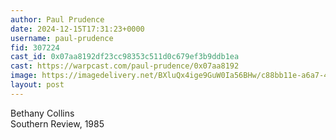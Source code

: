 ```yaml
---
author: Paul Prudence
date: 2024-12-15T17:31:23+0000
username: paul-prudence
fid: 307224
cast_id: 0x07aa8192df23cc98353c511d0c679ef3b9ddb1ea
cast: https://warpcast.com/paul-prudence/0x07aa8192
image: https://imagedelivery.net/BXluQx4ige9GuW0Ia56BHw/c88bb11e-a6a7-4cad-340e-df2bbd232300/original
layout: post
---
```

Bethany Collins  
Southern Review, 1985  

<img src='https://imagedelivery.net/BXluQx4ige9GuW0Ia56BHw/c88bb11e-a6a7-4cad-340e-df2bbd232300/original' alt='' referrerpolicy='no-referrer'/>